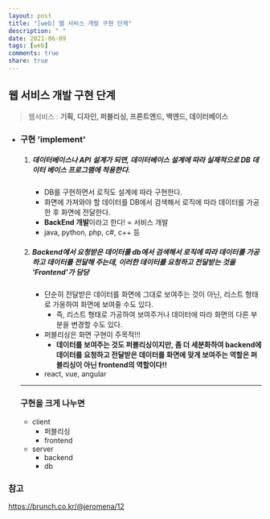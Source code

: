 ```yaml
---
layout: post
title: "[web] 웹 서비스 개발 구현 단계"
description: " "
date: 2021-06-09
tags: [web]
comments: true
share: true
---
```


## 웹 서비스 개발 구현 단계

> 웹서비스 : **기획, 디자인, 퍼블리싱, 프론트엔드, 백엔드, 데이터베이스**

* ### 구현 'implement'

  1. ##### 데이터베이스나 API 설계가 되면, 데이터베이스 설계에 따라 실제적으로 DB 데이터 베이스 프로그램에 적용한다.

     * DB를 구현하면서 로직도 설계에 따라 구현한다.
     * 화면에 가져와야 할 데이터를 DB에서 검색해서 로직에 따라 데이터를 가공한 후 화면에 전달한다.
     * **BackEnd 개발**이라고 한다! = 서비스 개발
     * java, python, php, c#, c++ 등

     

  2. ##### Backend에서 요청받은 데이터를 db에서 검색해서 로직에 따라 데이터를 가공하고 데이터를 전달해 주는데, 이러한 데이터를 요청하고 전달받는 것을 **'Frontend'가 담당**

     * 단순히 전달받은 데이터를 화면에 그대로 보여주는 것이 아닌, 리스트 형태로 가옹하여 화면에 보여줄 수도 있다.
       * 즉, 리스트 형태로 가공하여 보여주거나 데이터에 따라 화면의 다른 부분을 변경할 수도 있다.
     * 퍼블리싱은 화면 구현이 주목적!!!
       * **데이터를 보여주는 것도 퍼블리싱이지만, 좀 더 세분화하여 backend에 데이터를 요청하고 전달받은 데이터를 화면에 맞게 보여주는 역할은 퍼블리싱이 아닌 frontend의 역할이다!!**
     * react, vue, angular

  

  <hr>

  ### 구현을 크게 나누면

  * client
    * 퍼블리싱
    * frontend
  * server
    * backend
    * db




### 참고

https://brunch.co.kr/@jeromena/12
